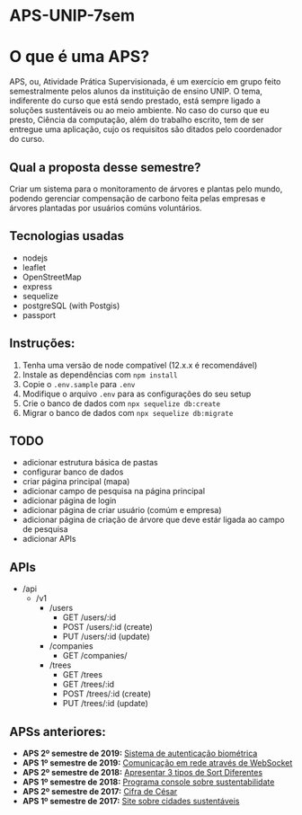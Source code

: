 # APS-UNIP-7sem

O que é uma APS?
=================
APS, ou, Atividade Prática Supervisionada, é um exercício em grupo feito semestralmente pelos alunos da instituição de ensino UNIP. O tema, indiferente do curso que está sendo prestado, está sempre ligado a soluções sustentáveis ou ao meio ambiente.
No caso do curso que eu presto, Ciência da computação, além do trabalho escrito, tem de ser entregue uma aplicação, cujo os requisitos são ditados pelo coordenador do curso.

Qual a proposta desse semestre?
-----------
Criar um sistema para o monitoramento de árvores e plantas pelo mundo, podendo gerenciar compensação de carbono feita pelas empresas e árvores plantadas por usuários comúns voluntários.

Tecnologias usadas
-----------
- nodejs
- leaflet
- OpenStreetMap
- express
- sequelize
- postgreSQL (with Postgis)
- passport

Instruções:
-----------
1. Tenha uma versão de node compatível (12.x.x é recomendável)
2. Instale as dependências com `npm install`
3. Copie o `.env.sample` para `.env`
4. Modifique o arquivo `.env` para as configurações do seu setup
5. Crie o banco de dados com `npx sequelize db:create`
6. Migrar o banco de dados com `npx sequelize db:migrate`

TODO
-----------
- adicionar estrutura básica de pastas
- configurar banco de dados
- criar página principal (mapa)
- adicionar campo de pesquisa na página principal
- adicionar página de login
- adicionar página de criar usuário (comúm e empresa)
- adicionar página de criação de árvore que deve estár ligada ao campo de pesquisa
- adicionar APIs

APIs
-----------
- /api
  - /v1
    - /users
      - GET /users/:id
      - POST /users/:id (create)
      - PUT /users/:id (update)
    - /companies
      - GET /companies/
    - /trees
      - GET /trees
      - GET /trees/:id
      - POST /trees/:id (create)
      - PUT /trees/:id (update)

APSs anteriores:
-----------
* **APS 2º semestre de 2019:** [Sistema de autenticação biométrica](https://github.com/ogabriel/APS-UNIP-6sem)
* **APS 1º semestre de 2019:** [Comunicação em rede através de WebSocket](https://github.com/ogabriel/APS-UNIP-5sem)
* **APS 2º semestre de 2018:** [Apresentar 3 tipos de Sort Diferentes](https://github.com/ogabriel/APS-UNIP-4sem)
* **APS 1º semestre de 2018:** [Programa console sobre sustentabilidate](https://github.com/ogabriel/APS-UNIP-3sem)
* **APS 2º semestre de 2017:** [Cifra de César](https://github.com/ogabriel/APS-UNIP-2sem)
* **APS 1º semestre de 2017:** [Site sobre cidades sustentáveis](https://github.com/ogabriel/APS-UNIP-1sem)
